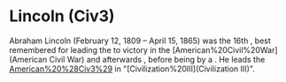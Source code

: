 # Lincoln (Civ3)

Abraham Lincoln (February 12, 1809 – April 15, 1865) was the 16th , best remembered for leading the to victory in the [American%20Civil%20War](American Civil War) and afterwards , before being by a . He leads the [American%20%28Civ3%29](Americans) in "[Civilization%20III](Civilization III)".